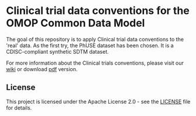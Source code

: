 # Clinical trial data conventions for the OMOP Common Data Model

The goal of this repository is to apply Clinical trial data conventions to the 'real' data.
As the first try, the PhUSE dataset has been chosen. It is a CDISC-compliant synthetic SDTM dataset.

For more information about the Clinical trials conventions, please visit our [wiki](https://github.com/OHDSI/ClinicalTrialsWGETL/wiki) or download [pdf](docs/omop_clinical_trials_data_conventions_v1.0_July_2020.pdf) version.

## License

This project is licensed under the Apache License 2.0 - see the [LICENSE](LICENSE) file for details.
